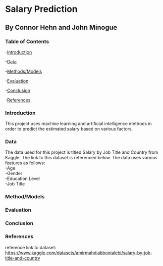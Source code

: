 # Salary Prediction
## By Connor Hehn and John Minogue

### Table of Contents
-[Introduction](#introduction)

-[Data](#data)

-[Methods/Models](#methods/models)

-[Evaluation](#evaluation)

-[Conclusion](#conclusion)

-[References](#references)

### Introduction
This project uses machine learning and artificial intelligence methods in order to predict the estimated salary based on various factors.

### Data
The data used for this project is titled Salary by Job Title and Country from Kaggle. The link to this dataset is referenced below.
The data uses various features as follows: <br>
-Age <br>
-Gender <br>
-Education Level <br>
-Job Title <br>


### Method/Models

### Evaluation

### Conclusion

### References


reference link to dataset: https://www.kaggle.com/datasets/amirmahdiabbootalebi/salary-by-job-title-and-country
